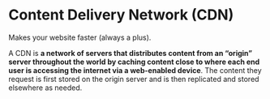 # Content Delivery Network (CDN)

Makes your website faster (always a plus).

A CDN is **a network of servers that distributes content from an “origin” server throughout the world by caching content close to where each end user is accessing the internet via a web-enabled device**. The content they request is first stored on the origin server and is then replicated and stored elsewhere as needed.

